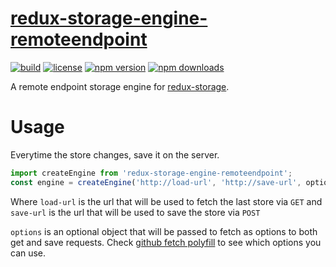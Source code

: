 # [redux-storage-engine-remoteendpoint]()

[![build](https://travis-ci.org/Bionexo/redux-storage-engine-remoteendpoint.svg?branch=master)](https://travis-ci.org/bionexo/redux-storage-engine-remoteendpoint)
[![license](https://img.shields.io/npm/l/redux-storage-engine-remoteendpoint.svg?style=flat-square)](https://www.npmjs.com/package/redux-storage-engine-remoteendpoint)
[![npm version](https://img.shields.io/npm/v/redux-storage-engine-remoteendpoint.svg?style=flat-square)](https://www.npmjs.com/package/redux-storage-engine-remoteendpoint)
[![npm downloads](https://img.shields.io/npm/dm/redux-storage-engine-remoteendpoint.svg?style=flat-square)](https://www.npmjs.com/package/redux-storage-engine-remoteendpoint)

A remote endpoint storage engine for [redux-storage](https://github.com/michaelcontento/redux-storage).

# Usage

Everytime the store changes, save it on the server.

```js
import createEngine from 'redux-storage-engine-remoteendpoint';
const engine = createEngine('http://load-url', 'http://save-url', options);
```

Where `load-url` is the url that will be used to fetch the last store via `GET` and `save-url` is the url that will be used to save the store via `POST`

`options` is an optional object that will be passed to fetch as options to both get and save requests. Check [github fetch polyfill](https://github.com/github/fetch) to see which options you can use.


